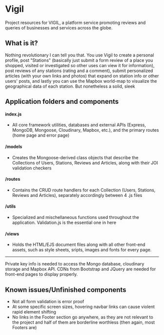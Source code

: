# Vigil
Project resources for VIGIL, a platform service promoting reviews and queries of businesses and services across the globe.

## What is it?
Nothing revolutionary I can tell you that. You use Vigil to create a personal profile, post "Stations" (basically just submit a form review of a place you shopped, visited or investigated so other uses can view it for information), post reviews of any stations (rating and a comment), submit personalized articles (with your own links and photos) that expand on station info or other users' posts, and lastly you can use the Mapbox world-map to visualize the geographical data of each station.
But nonetheless a solid, sleek 

## Application folders and components
#### index.js
* All core framework utilities, databases and external APIs (Express, MongoDB, Mongoose, Cloudinary, Mapbox, etc.), and the primary routes (home page and error page)

#### /models
* Creates the Mongoose-derived class objects that describe the Collections of Users, Stations, Reviews and Articles, along with their JOI validation checkers

#### /routes
* Contains the CRUD route handlers for each Collection (Users, Stations, Reviews and Articles), separately accordingly between 4 .js files

#### /utils
* Specialized and mischellaneous functions used throughout the application. Validation.js is the essential one in here

#### /views
* Holds the HTML/EJS document files along with all other front-end assets, such as style sheets, sripts, images and fonts for every page.

-----------------------------------------------------------------------------------------
Private key info is needed to access the Mongo database, cloudinary storage and Mapbox API. 
CDNs from Bootstrap and JQuery are needed for front-end pages to display properly.


## Known issues/Unfinished components
* Not all form validation is error proof
* At some specific screen sizes, hovering navbar links can cause violent rapid element shifting 
* No links in the Footer section go anywhere, as they are not relevant to the project and half of them are borderline worthless (then again, most Footers are)

